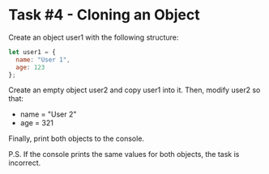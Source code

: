 # Task #4 - Cloning an Object
Create an object user1 with the following structure:

```javascript
let user1 = {
  name: "User 1",
  age: 123
};

```
Create an empty object user2 and copy user1 into it.
Then, modify user2 so that:

- name = "User 2"
- age = 321

Finally, print both objects to the console.

P.S. If the console prints the same values for both objects, the task is incorrect.
